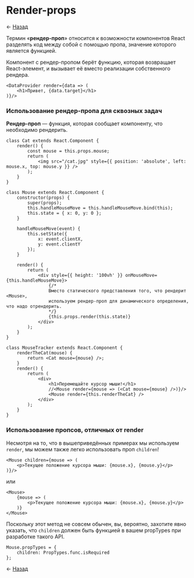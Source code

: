 # Render-props

← [Назад][back]

Термин «**рендер-проп**» относится к возможности компонентов React разделять код между собой с помощью пропа, значение
которого является функцией.

Компонент с рендер-пропом берёт функцию, которая возвращает React-элемент, и вызывает её вместо реализации собственного
рендера.

```react
<DataProvider render={data => (
    <h1>Привет, {data.target}</h1>
)}/>
```

### Использование рендер-пропа для сквозных задач

**Рендер-проп** — функция, которая сообщает компоненту, что необходимо рендерить.

```react
class Cat extends React.Component {
    render() {
        const mouse = this.props.mouse;
        return (
            <img src="/cat.jpg" style={{ position: 'absolute', left: mouse.x, top: mouse.y }} />
        );
    }
}

class Mouse extends React.Component {
    constructor(props) {
        super(props);
        this.handleMouseMove = this.handleMouseMove.bind(this);
        this.state = { x: 0, y: 0 };
    }

    handleMouseMove(event) {
        this.setState({
            x: event.clientX,
            y: event.clientY
        });
    }

    render() {
        return (
            <div style={{ height: '100vh' }} onMouseMove={this.handleMouseMove}>
                {/*
                Вместо статического представления того, что рендерит <Mouse>,
                используем рендер-проп для динамического определения, что надо отрендерить.
                */}
                {this.props.render(this.state)}
            </div>
        );
    }
}

class MouseTracker extends React.Component {
    renderTheCat(mouse) {
        return <Cat mouse={mouse} />;
    }
    render() {
        return (
            <div>
                <h1>Перемещайте курсор мыши!</h1>
                //<Mouse render={mouse => (<Cat mouse={mouse} />)}/>
                <Mouse render={this.renderTheCat} />
            </div>
        );
    }
}
```

### Использование пропсов, отличных от render

Несмотря на то, что в вышеприведённых примерах мы используем `render`, мы можем также легко использовать
проп `children`!

```react
<Mouse children={mouse => (
    <p>Текущее положение курсора мыши: {mouse.x}, {mouse.y}</p>
)}/>
```

или

```react
<Mouse>
    {mouse => (
        <p>Текущее положение курсора мыши: {mouse.x}, {mouse.y}</p>
    )}
</Mouse>
```

Поскольку этот метод не совсем обычен, вы, вероятно, захотите явно указать, что `children` должен быть функцией в вашем
propTypes при разработке такого API.

```react
Mouse.propTypes = {
    children: PropTypes.func.isRequired
};
```

← [Назад][back]

[back]: <.> "Назад к оглавлению"